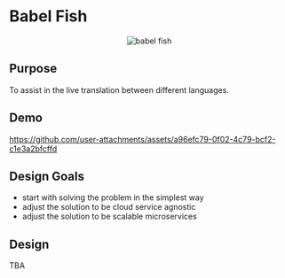 # Babel Fish
<p align="center">
  <img src="https://github.com/user-attachments/assets/018a847e-2ccc-4f78-9e92-29dcc05f799e" alt="babel fish">
</p>

## Purpose

To assist in the live translation between different languages.


## Demo
https://github.com/user-attachments/assets/a96efc79-0f02-4c79-bcf2-c1e3a2bfcffd


## Design Goals
- start with solving the problem in the simplest way
- adjust the solution to be cloud service agnostic
- adjust the solution to be scalable microservices

## Design

TBA
